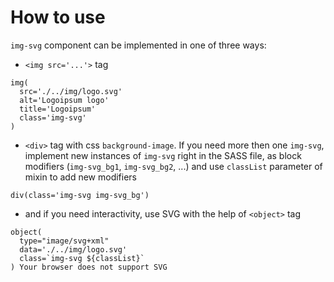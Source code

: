 # How to use

`img-svg` component can be implemented in one of three ways:

- `<img src='...'>` tag
```pug
img(
  src='./../img/logo.svg' 
  alt='Logoipsum logo'
  title='Logoipsum'
  class='img-svg'
)
```

- `<div>` tag with css `background-image`. If you need more then one `img-svg`, implement new instances of `img-svg` right in the SASS file, as block modifiers (`img-svg_bg1`, `img-svg_bg2`, ...) and use `classList` parameter of mixin to add new modifiers
```pug
div(class='img-svg img-svg_bg')
```

- and if you need interactivity, use SVG with the help of `<object>` tag
```pug
object(
  type="image/svg+xml" 
  data='./../img/logo.svg'
  class=`img-svg ${classList}`
) Your browser does not support SVG
```